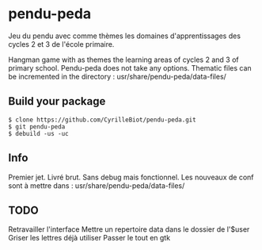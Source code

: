 # pendu-peda
Jeu du pendu avec comme thèmes les domaines d'apprentissages des cycles 2 et 3 de l'école primaire.

Hangman game with as themes the learning areas of cycles 2 and 3 of primary school. Pendu-peda does not take any options. Thematic files can be incremented in the directory : usr/share/pendu-peda/data-files/

## Build your package

```
$ clone https://github.com/CyrilleBiot/pendu-peda.git
$ git pendu-peda
$ debuild -us -uc
```

## Info
Premier jet. Livré brut. Sans debug mais fonctionnel.
Les nouveaux de conf sont à mettre dans :
 usr/share/pendu-peda/data-files/

## TODO
Retravailler l'interface
Mettre un repertoire data dans le dossier de l'$user
Griser les lettres déjà utiliser
Passer le tout en gtk


